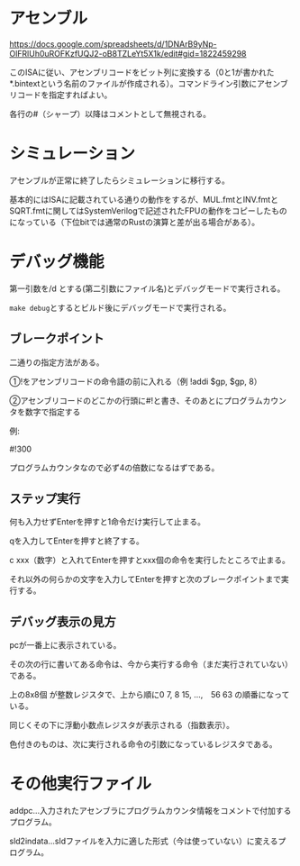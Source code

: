 # アセンブル
https://docs.google.com/spreadsheets/d/1DNArB9yNp-OlFRlUh0uROFKzfUQJ2-oB8TZLeYt5X1k/edit#gid=1822459298

このISAに従い、アセンブリコードをビット列に変換する（0と1が書かれた*.bintextという名前のファイルが作成される）。コマンドライン引数にアセンブリコードを指定すればよい。

各行の#（シャープ）以降はコメントとして無視される。

# シミュレーション
アセンブルが正常に終了したらシミュレーションに移行する。

基本的にはISAに記載されている通りの動作をするが、MUL.fmtとINV.fmtとSQRT.fmtに関してはSystemVerilogで記述されたFPUの動作をコピーしたものになっている（下位bitでは通常のRustの演算と差が出る場合がある）。

# デバッグ機能
第一引数を/d とする(第二引数にファイル名)とデバッグモードで実行される。

```make debug```とするとビルド後にデバッグモードで実行される。

## ブレークポイント
二通りの指定方法がある。

①!をアセンブリコードの命令語の前に入れる（例 !addi	$gp, $gp, 8）

②アセンブリコードのどこかの行頭に#!と書き、そのあとにプログラムカウンタを数字で指定する

例:

#!300

プログラムカウンタなので必ず4の倍数になるはずである。

## ステップ実行
何も入力せずEnterを押すと1命令だけ実行して止まる。

qを入力してEnterを押すと終了する。

c xxx（数字）と入れてEnterを押すとxxx個の命令を実行したところで止まる。

それ以外の何らかの文字を入力してEnterを押すと次のブレークポイントまで実行する。

## デバッグ表示の見方

pcが一番上に表示されている。

その次の行に書いてある命令は、今から実行する命令（まだ実行されていない）である。

上の8x8個 が整数レジスタで、上から順に$0~$7, $8~$15, ...,　$56~$63
の順番になっている。

同じくその下に浮動小数点レジスタが表示される（指数表示）。

色付きのものは、次に実行される命令の引数になっているレジスタである。

# その他実行ファイル
addpc…入力されたアセンブラにプログラムカウンタ情報をコメントで付加するプログラム。

sld2indata…sldファイルを入力に適した形式（今は使っていない）に変えるプログラム。

